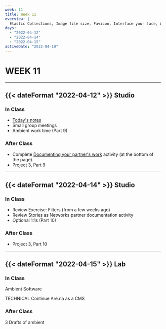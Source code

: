 ```yaml
---
week: 11
title: Week 11
overview: |
  Elastic Collections, Image file size, Favicon, Interface your face, Ambient
days:
  - "2022-04-12"
  - "2022-04-14"
  - "2022-04-15"
activeDate: "2022-04-10"
---
```


# WEEK 11

---

## {{< dateFormat "2022-04-12" >}} Studio

### In Class
* [Today's notes](https://docs.google.com/document/d/1KVi3QyCZYMly9L9v8PCrSHiUCAOaC6yjQ6dBl7HJa2w/edit?usp=sharing)
* Small group meetings
* Ambient work time (Part 9)

### After Class
* Complete [Documenting your partner's work](https://docs.google.com/document/d/1nBgfuAKaWbY7qqJazsJOcHFaQrdiPByWpW_zsow1BRI/preview) activity (at the bottom of the page).
* Project 3, Part 9

---

## {{< dateFormat "2022-04-14" >}} Studio

### In Class
* Review Exercise: Filters (from a few weeks ago)
* Review Stories as Networks partner documentation activity
* Optional 1:1s (Part 10)

### After Class
* Project 3, Part 10

---

## {{< dateFormat "2022-04-15" >}} Lab

### In Class
Ambient Software

TECHNICAL
Continue Are.na as a CMS

### After Class
3 Drafts of ambient